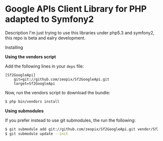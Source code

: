 Google APIs Client Library for PHP adapted to Symfony2
=====================================

Description
I'm just trying to use this libraries under php5.3 and symfony2, this repo is beta and ealry development.

Installing

**Using the vendors script**

Add the following lines in your `deps` file:

```
[Sf2GoogleApi]
    git=git://github.com/zeopix/Sf2GoogleApi.git
    target=Sf2GoogleApi
```

Now, run the vendors script to download the bundle:

``` bash
$ php bin/vendors install
```

**Using submodules**

If you prefer instead to use git submodules, the run the following:

``` bash
$ git submodule add git://github.com/zeopix/Sf2GoogleApi.git vendor/Sf2GoogleApi
$ git submodule update --init
```